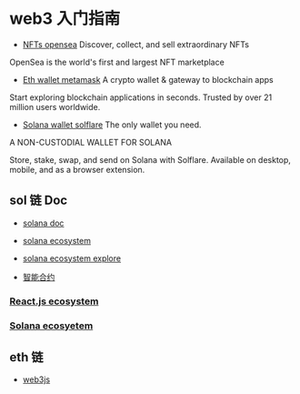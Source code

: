 # web3 入门指南

- [NFTs opensea](https://opensea.io/assets/penguin-art) 
Discover, collect, and sell extraordinary NFTs

OpenSea is the world's first and largest NFT marketplace

- [Eth wallet metamask](https://metamask.io/)
A crypto wallet & gateway to blockchain apps

Start exploring blockchain applications in seconds. Trusted by over 21 million users worldwide.

- [Solana wallet solflare](https://solflare.com/)
The only wallet you need.

A NON-CUSTODIAL WALLET FOR SOLANA

Store, stake, swap, and send on Solana with Solflare. Available on desktop, mobile, and as a browser extension.


## sol 链 Doc

- [solana doc](https://docs.solana.com/terminology)
- [solana ecosystem](https://solana.com/ecosystem)
- [solana ecosystem explore](https://solana.com/ecosystem/explore)

- [智能合约](https://solidity-cn.readthedocs.io/zh/develop/introduction-to-smart-contracts.html#simple-smart-contract)



### [React.js ecosystem](./Reactjs-eco.md)
### [Solana ecosyetem](./solana-eco.md)


## eth 链

- [web3js](https://web3js.readthedocs.io/en/v1.3.4/getting-started.html)